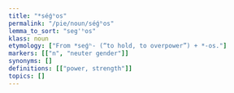 ```yaml
---
title: "*séǵʰos"
permalink: "/pie/noun/séǵʰos"
lemma_to_sort: "seg'ʰos"
klass: noun
etymology: ["From *seǵʰ- (“to hold, to overpower”) +‎ *-os."]
markers: [["n", "neuter gender"]]
synonyms: []
definitions: [["power, strength"]]
topics: []
---
```

